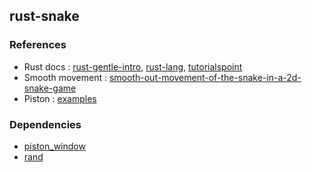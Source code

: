 ## rust-snake

### References

- Rust docs : [rust-gentle-intro](https://stevedonovan.github.io/rust-gentle-intro/), [rust-lang](https://doc.rust-lang.org/book/), [tutorialspoint](https://www.tutorialspoint.com/rust)
- Smooth movement : [smooth-out-movement-of-the-snake-in-a-2d-snake-game](https://gamedev.stackexchange.com/questions/186426/smooth-out-movement-of-the-snake-in-a-2d-snake-game)
- Piston : [examples](https://github.com/PistonDevelopers/piston-examples)

### Dependencies

- [piston_window](https://docs.piston.rs/piston_window/piston_window/)
- [rand](https://docs.rs/rand/0.7.3/rand/)